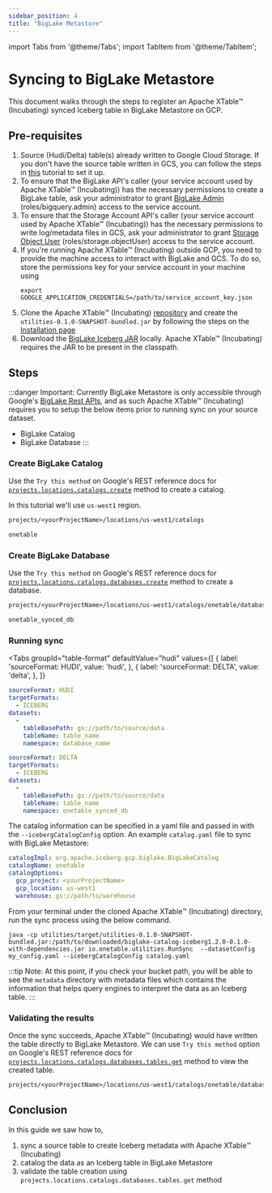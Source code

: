 ```yaml
---
sidebar_position: 4
title: "BigLake Metastore"
---
```


import Tabs from '@theme/Tabs';
import TabItem from '@theme/TabItem';

# Syncing to BigLake Metastore
This document walks through the steps to register an Apache XTable™ (Incubating) synced Iceberg table in BigLake Metastore on GCP.

## Pre-requisites
1. Source (Hudi/Delta) table(s) already written to Google Cloud Storage.
   If you don't have the source table written in GCS,
   you can follow the steps in [this](/docs/how-to#create-dataset) tutorial to set it up.
2. To ensure that the BigLake API's caller (your service account used by Apache XTable™ (Incubating)) has the
   necessary permissions to create a BigLake table, ask your administrator to grant [BigLake Admin](https://cloud.google.com/iam/docs/understanding-roles#biglake.admin) (roles/bigquery.admin)
   access to the service account.
3. To ensure that the Storage Account API's caller (your service account used by Apache XTable™ (Incubating)) has the
   necessary permissions to write log/metadata files in GCS, ask your administrator to grant [Storage Object User](https://cloud.google.com/storage/docs/access-control/iam-roles) (roles/storage.objectUser)
   access to the service account.
4. If you're running Apache XTable™ (Incubating) outside GCP, you need to provide the machine access to interact with BigLake and GCS.
   To do so, store the permissions key for your service account in your machine using
   ```shell
   export GOOGLE_APPLICATION_CREDENTIALS=/path/to/service_account_key.json
   ```
5. Clone the Apache XTable™ (Incubating) [repository](https://github.com/apache/incubator-xtable) and create the
   `utilities-0.1.0-SNAPSHOT-bundled.jar` by following the steps on the [Installation page](/docs/setup)
6. Download the [BigLake Iceberg JAR](gs://spark-lib/biglake/biglake-catalog-iceberg1.2.0-0.1.0-with-dependencies.jar) locally.
   Apache XTable™ (Incubating) requires the JAR to be present in the classpath.

## Steps
:::danger Important:
Currently BigLake Metastore is only accessible through Google's
[BigLake Rest APIs](https://cloud.google.com/bigquery/docs/reference/biglake/rest), and as such
Apache XTable™ (Incubating) requires you to setup the below items prior to running sync on your source dataset.
* BigLake Catalog
* BigLake Database
  :::

### Create BigLake Catalog
Use the `Try this method` on Google's REST reference docs for
[`projects.locations.catalogs.create`](https://cloud.google.com/bigquery/docs/reference/biglake/rest/v1/projects.locations.catalogs/create)
method to create a catalog.

In this tutorial we'll use `us-west1` region.
```rest md title="parent"
projects/<yourProjectName>/locations/us-west1/catalogs
```
```rest md title="catalogId"
onetable
```

### Create BigLake Database
Use the `Try this method` on Google's REST reference docs for
[`projects.locations.catalogs.databases.create`](https://cloud.google.com/bigquery/docs/reference/biglake/rest/v1/projects.locations.catalogs/create)
method to create a database.
```rest md title="parent"
projects/<yourProjectName>/locations/us-west1/catalogs/onetable/databases
```
```rest md title="databaseId"
onetable_synced_db
```

### Running sync

<Tabs
groupId="table-format"
defaultValue="hudi"
values={[
{ label: 'sourceFormat: HUDI', value: 'hudi', },
{ label: 'sourceFormat: DELTA', value: 'delta', },
]}
>
<TabItem value="hudi">

```yaml md title="yaml"
sourceFormat: HUDI
targetFormats:
  - ICEBERG
datasets:
  -
    tableBasePath: gs://path/to/source/data
    tableName: table_name
    namespace: database_name
```
</TabItem>

<TabItem value="delta">

```yaml md title="yaml"
sourceFormat: DELTA
targetFormats:
  - ICEBERG
datasets:
  -
    tableBasePath: gs://path/to/source/data
    tableName: table_name
    namespace: onetable_synced_db
```

</TabItem>
</Tabs>

The catalog information can be specified in a yaml file and passed in with the `--icebergCatalogConfig` option.
An example `catalog.yaml` file to sync with BigLake Metastore:

```yaml md title="yaml"
catalogImpl: org.apache.iceberg.gcp.biglake.BigLakeCatalog
catalogName: onetable
catalogOptions:
  gcp_project: <yourProjectName>
  gcp_location: us-west1
  warehouse: gs://path/to/warehouse
```

From your terminal under the cloned Apache XTable™ (Incubating) directory, run the sync process using the below command.

```shell md title="shell"
java -cp utilities/target/utilities-0.1.0-SNAPSHOT-bundled.jar:/path/to/downloaded/biglake-catalog-iceberg1.2.0-0.1.0-with-dependencies.jar io.onetable.utilities.RunSync  --datasetConfig my_config.yaml --icebergCatalogConfig catalog.yaml
```

:::tip Note:
At this point, if you check your bucket path, you will be able to see the `metadata` directory
with metadata files which contains the information that helps query engines
to interpret the data as an Iceberg table.
:::

### Validating the results
Once the sync succeeds, Apache XTable™ (Incubating) would have written the table directly to BigLake Metastore.
We can use `Try this method` option on Google's REST reference docs for
[`projects.locations.catalogs.databases.tables.get`](https://cloud.google.com/bigquery/docs/reference/biglake/rest/v1/projects.locations.catalogs.databases.tables/get)
method to view the created table.
```rest md title="name"
projects/<yourProjectName>/locations/us-west1/catalogs/onetable/databases/onetable_synced_db/tables/table_name
```

## Conclusion
In this guide we saw how to,
1. sync a source table to create Iceberg metadata with Apache XTable™ (Incubating)
2. catalog the data as an Iceberg table in BigLake Metastore
3. validate the table creation using `projects.locations.catalogs.databases.tables.get` method
